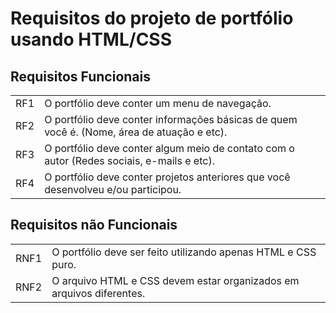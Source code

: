 # Requisitos do projeto de portfólio usando HTML/CSS


## Requisitos Funcionais

|||
|---|---|
|RF1 | O portfólio deve conter um menu de navegação.|
|RF2 | O portfólio deve conter informações básicas de quem você é. (Nome, área de atuação e etc).|
|RF3 | O portfólio deve conter algum meio de contato com o autor (Redes sociais, e-mails e etc).|
|RF4 | O portfólio deve conter projetos anteriores que você desenvolveu e/ou participou.|


## Requisitos não Funcionais

|||
|---|---|
|RNF1 | O portfólio deve ser feito utilizando apenas HTML e CSS puro.|
|RNF2 | O arquivo HTML e CSS devem estar organizados em arquivos diferentes.|